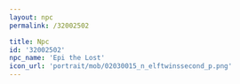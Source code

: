 ```yaml
---
layout: npc
permalink: /32002502

title: Npc
id: '32002502'
npc_name: 'Epi the Lost'
icon_url: 'portrait/mob/02030015_n_elftwinssecond_p.png'
---
```

